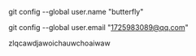 git config --global user.name "butterfly"

git config --global user.email "1725983089@qq.com"

zlqcawdjawoichauwchoaiwaw
